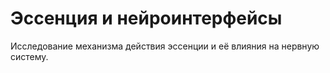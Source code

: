 # Эссенция и нейроинтерфейсы

Исследование механизма действия эссенции и её влияния на нервную систему.